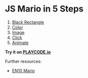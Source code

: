 # JS Mario in 5 Steps


1. [Black Rectangle](https://github.com/eniompw/mario/blob/main/01-first.html)
2. [Color](https://github.com/eniompw/mario/blob/main/02-color.html)
3. [Image](https://github.com/eniompw/mario/blob/main/03-image.html)
4. [Click](https://github.com/eniompw/mario/blob/main/04-click.html)
5. [Animate](https://github.com/eniompw/mario/blob/main/05-animate.html)

**Try it on [PLAYCODE.io](https://playcode.io/empty_html)**

Further resources:

* [EN10 Mario](https://github.com/EN10/Mario)
